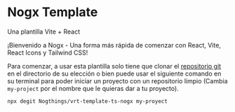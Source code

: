 # Nogx Template

Una plantilla Vite + React

¡Bienvenido a Nogx - Una forma más rápida de comenzar con React, Vite, React Icons y Tailwind CSS!

Para comenzar, a usar esta plantilla solo tiene que clonar el [repositorio git](https://github.com/Nogthings/vrt-template-ts-nogx) en el directorio de su elección o bien puede usar el siguiente comando en su terminal para poder iniciar un proyecto con un repositorio limpio (Cambia `my-project` por el nombre que le quieras dar a tu proyecto).

```bash
npx degit Nogthings/vrt-template-ts-nogx my-proyect
```

